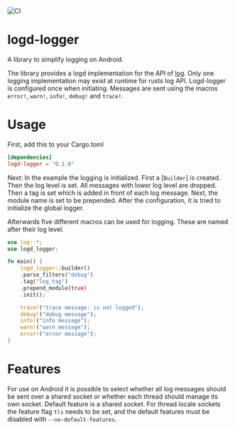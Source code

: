 ![CI](https://github.com/flxo/logd-logger/workflows/CI/badge.svg)

logd-logger
===========
A library to simplify logging on Android.

The library provides a logd implementation for the API of 
[log](https://crates.io/crates/log).
Only one logging implementation may exist at runtime for rusts log API.
Logd-logger is configured once when initiating.
Messages are sent using the macros `error!`, `warn!`, `info!`, `debug!` and `trace!`.

# Usage

First, add this to your Cargo.toml

```toml
[dependencies]
logd-logger = "0.1.0"
```

Next:
In the example the logging is initialized. First a [`Builder`] is created.
Then the log level is set. All messages with lower log level are dropped.
Then a tag is set which is added in front of each log message.
Next, the module name is set to be prepended.
After the configuration, it is tried to initialize the global logger.

Afterwards five different macros can be used for logging.
These are named after their log level.

```rust
use log::*;
use logd_logger;

fn main() {
    logd_logger::builder()
    .parse_filters("debug")
    .tag("log_tag")
    .prepend_module(true)
    .init();

    trace!("trace message: is not logged");
    debug!("debug message");
    info!("info message");
    warn!("warn message");
    error!("error message");
}

```

# Features
For use on Android it is possible to select whether all log messages should
be sent over a shared socket or whether each thread should manage its own
socket.
Default feature is a shared socket.
For thread locale sockets the feature flag `tls` needs to be set, and the
default features must be disabled with `--no-default-features`.

